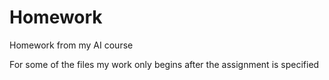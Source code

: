 # Homework
Homework from my AI course

For some of the files my work only begins after the assignment is specified
